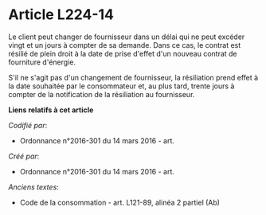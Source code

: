 # Article L224-14

Le client peut changer de fournisseur dans un délai qui ne peut excéder vingt et un jours à compter de sa demande. Dans ce
cas, le contrat est résilié de plein droit à la date de prise d'effet d'un nouveau contrat de fourniture d'énergie.

S'il ne s'agit pas d'un changement de fournisseur, la résiliation prend effet à la date souhaitée par le consommateur et, au
plus tard, trente jours à compter de la notification de la résiliation au fournisseur.

**Liens relatifs à cet article**

_Codifié par_:

  - Ordonnance n°2016-301 du 14 mars 2016 - art.

_Créé par_:

  - Ordonnance n°2016-301 du 14 mars 2016 - art.

_Anciens textes_:

  - Code de la consommation - art. L121-89, alinéa 2 partiel (Ab)
